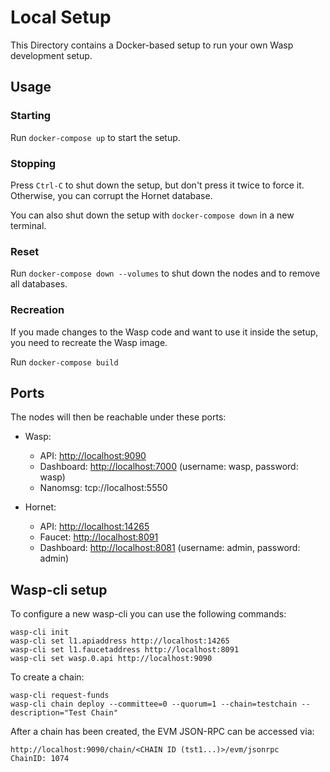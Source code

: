 # Local Setup

This Directory contains a Docker-based setup to run your own Wasp development setup.

## Usage

### Starting

Run `docker-compose up` to start the setup.

### Stopping

Press `Ctrl-C` to shut down the setup, but don't press it twice to force it. Otherwise, you can corrupt the Hornet database.

You can also shut down the setup with `docker-compose down` in a new terminal.

### Reset

Run `docker-compose down --volumes` to shut down the nodes and to remove all databases.

### Recreation

If you made changes to the Wasp code and want to use it inside the setup, you need to recreate the Wasp image.

Run `docker-compose build`

## Ports

The nodes will then be reachable under these ports:

- Wasp:
  - API: <http://localhost:9090>
  - Dashboard: <http://localhost:7000> (username: wasp, password: wasp)
  - Nanomsg: tcp://localhost:5550

- Hornet:
  - API: <http://localhost:14265>
  - Faucet: <http://localhost:8091>
  - Dashboard: <http://localhost:8081> (username: admin, password: admin)

## Wasp-cli setup

To configure a new wasp-cli you can use the following commands:

```shell
wasp-cli init
wasp-cli set l1.apiaddress http://localhost:14265
wasp-cli set l1.faucetaddress http://localhost:8091
wasp-cli set wasp.0.api http://localhost:9090
```

To create a chain:

```shell
wasp-cli request-funds
wasp-cli chain deploy --committee=0 --quorum=1 --chain=testchain --description="Test Chain"
```

After a chain has been created, the EVM JSON-RPC can be accessed via:

```
http://localhost:9090/chain/<CHAIN ID (tst1...)>/evm/jsonrpc
ChainID: 1074
```
